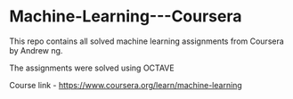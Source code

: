 # Machine-Learning---Coursera
This repo contains all solved machine learning assignments from Coursera by Andrew ng.

The assignments were solved using OCTAVE

Course link - https://www.coursera.org/learn/machine-learning
